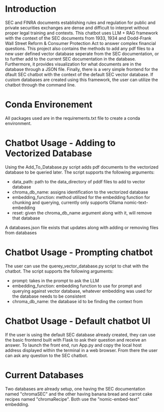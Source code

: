 #   Introduction
SEC and FINRA documents establishing rules and regulation for public and private securities exchanges are dense and difficult to interpret without proper legal training and contexts. This chatbot uses LLM + RAG framework with the context of the SEC documents from 1933, 1934 and Dodd-Frank Wall Street Reform & Consumer Protection Act to answer complex financial questions.
This project also contains the methods to add any pdf files to a new user defined vector database seperate from the SEC documentation, or to further add to the current SEC documentation in the database. Furthermore, it provides visualization for what documents are in the database through a JSON file. Finally, there is a very simple frontend for the dfault SEC chatbot with the context of the default SEC vector database. If custom databases are created using this framework, the user can utilize the chatbot through the command line.

# Conda Environement
All packages used are in the requirements.txt file to create a conda environment.

#  Chatbot Usage - Adding to Vectorized Database
Using the Add_To_Database.py script adds pdf documents to the vectorized database to be queried later. The script supports the following arguments:<br />
* data_path: path to the data_directory of pddf files to add to vector database<br />
* chroma_db_name: assigns identification to the vectorized database<br />
* embedding_function: method utilized for the embedding function for chunking and querying, currently only supports Ollama nomic-text-embedding<br />
* reset: given the chroma_db_name argument along with it, will remove that database<br />

A databases.json file exists that updates along with adding or removing files from databases <br />

#  Chatbot Usage - Prompting chatbot
The user can use the querey_vector_database.py script to chat with the chatbot. The script supports the following arguments:<br />
* prompt: takes in the prompt to ask the LLM<br />
* embedding_function: embedding function to use for prompt and querying against vector database, whatever embedding was used for the database needs to be consistent<br />
* chroma_db_name: the database id to be finding the context from<br />

# Chatbot Usage - Default chatbot UI
If the user is using the default SEC database already created, they can use the basic frontend built with Flask to ask their question and receive an answer. To launch the front end, run App.py and copy the local host address displayed within the terminal in a web browser. From there the user can ask any question to the SEC chatbot.

#  Current Databases
Two databases are already setup, one having the SEC documentation named "chromaSEC" and the other having banana bread and carrot cake recipes named "chromaRecipe". Both use the "nomic-embed-text" embedding.




